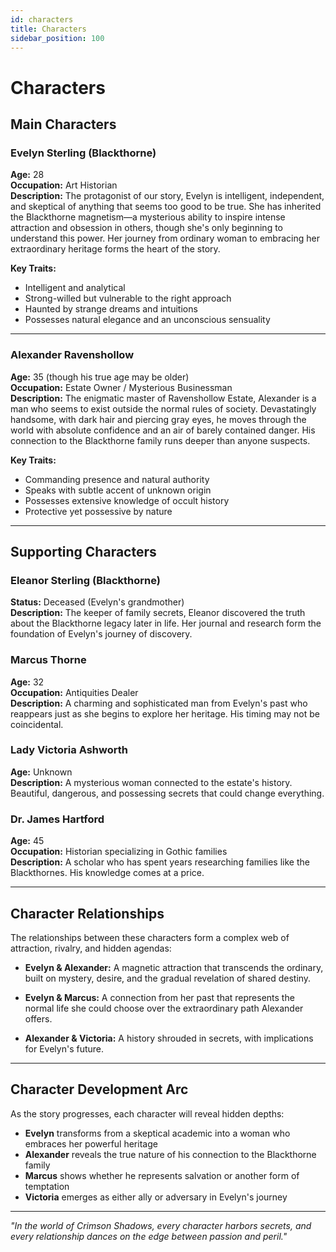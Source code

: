 ```yaml
---
id: characters
title: Characters
sidebar_position: 100
---
```


# Characters

## Main Characters

### Evelyn Sterling (Blackthorne)
**Age:** 28  
**Occupation:** Art Historian  
**Description:** The protagonist of our story, Evelyn is intelligent, independent, and skeptical of anything that seems too good to be true. She has inherited the Blackthorne magnetism—a mysterious ability to inspire intense attraction and obsession in others, though she's only beginning to understand this power. Her journey from ordinary woman to embracing her extraordinary heritage forms the heart of the story.

**Key Traits:**
- Intelligent and analytical
- Strong-willed but vulnerable to the right approach
- Haunted by strange dreams and intuitions
- Possesses natural elegance and an unconscious sensuality

---

### Alexander Ravenshollow
**Age:** 35 (though his true age may be older)  
**Occupation:** Estate Owner / Mysterious Businessman  
**Description:** The enigmatic master of Ravenshollow Estate, Alexander is a man who seems to exist outside the normal rules of society. Devastatingly handsome, with dark hair and piercing gray eyes, he moves through the world with absolute confidence and an air of barely contained danger. His connection to the Blackthorne family runs deeper than anyone suspects.

**Key Traits:**
- Commanding presence and natural authority
- Speaks with subtle accent of unknown origin
- Possesses extensive knowledge of occult history
- Protective yet possessive by nature

---

## Supporting Characters

### Eleanor Sterling (Blackthorne) 
**Status:** Deceased (Evelyn's grandmother)  
**Description:** The keeper of family secrets, Eleanor discovered the truth about the Blackthorne legacy later in life. Her journal and research form the foundation of Evelyn's journey of discovery.

### Marcus Thorne
**Age:** 32  
**Occupation:** Antiquities Dealer  
**Description:** A charming and sophisticated man from Evelyn's past who reappears just as she begins to explore her heritage. His timing may not be coincidental.

### Lady Victoria Ashworth
**Age:** Unknown  
**Description:** A mysterious woman connected to the estate's history. Beautiful, dangerous, and possessing secrets that could change everything.

### Dr. James Hartford
**Age:** 45  
**Occupation:** Historian specializing in Gothic families  
**Description:** A scholar who has spent years researching families like the Blackthornes. His knowledge comes at a price.

---

## Character Relationships

The relationships between these characters form a complex web of attraction, rivalry, and hidden agendas:

- **Evelyn & Alexander:** A magnetic attraction that transcends the ordinary, built on mystery, desire, and the gradual revelation of shared destiny.

- **Evelyn & Marcus:** A connection from her past that represents the normal life she could choose over the extraordinary path Alexander offers.

- **Alexander & Victoria:** A history shrouded in secrets, with implications for Evelyn's future.

---

## Character Development Arc

As the story progresses, each character will reveal hidden depths:

- **Evelyn** transforms from a skeptical academic into a woman who embraces her powerful heritage
- **Alexander** reveals the true nature of his connection to the Blackthorne family
- **Marcus** shows whether he represents salvation or another form of temptation
- **Victoria** emerges as either ally or adversary in Evelyn's journey

---

*"In the world of Crimson Shadows, every character harbors secrets, and every relationship dances on the edge between passion and peril."*
